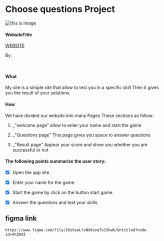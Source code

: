 
# Choose questions Project #
![this is image](https://www.wikihow.com/images/thumb/5/50/Do-Well-on-Multiple-Choice-Questions-Step-5-Version-3.jpg/v4-460px-Do-Well-on-Multiple-Choice-Questions-Step-5-Version-3.jpg.webp)
</br>

#### WebsiteTitle ####
[WEBSITE](https://gsg-g10.github.io/MohammedHaroon-Quiz-App/index.html)

By: 

<br/>


#### What ####
 My site is a simple site that allow to test you in a specific skill Then it gives you the result of your solutions.

 
 
#### How ####
We have divided our website into many Pages These sections as follow:

1. _"welcome page" allow to enter your name and start the game 

2. _"Questions page" This page gives you space to answer questions 

3. _"Result page" Appear your score and show you whether you are successful or not



#### The following points summarize the user story: ####
- [x] Open the app site .
- [x] Enter your name for the game.
- [x]  Start the game by click on the button start game.
- [x] Answer the questions and test your skills



## figma link 
```
https://www.figma.com/file/IOzkswLYvNX8zvqTu15kwK/Untitled?node-id=4%3A43
```

